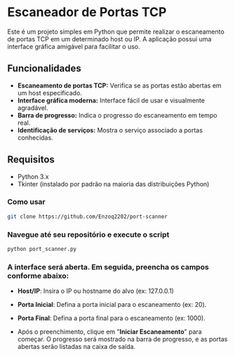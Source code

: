# Escaneador de Portas TCP

Este é um projeto simples em Python que permite realizar o escaneamento de portas TCP em um determinado host ou IP. A aplicação possui uma interface gráfica amigável para facilitar o uso.

## Funcionalidades

- **Escaneamento de portas TCP:** Verifica se as portas estão abertas em um host especificado.
- **Interface gráfica moderna:** Interface fácil de usar e visualmente agradável.
- **Barra de progresso:** Indica o progresso do escaneamento em tempo real.
- **Identificação de serviços:** Mostra o serviço associado a portas conhecidas.

## Requisitos

- Python 3.x
- Tkinter (instalado por padrão na maioria das distribuições Python)

###  Como usar


```bash
git clone https://github.com/Enzoq2202/port-scanner
```


### Navegue até seu repositório e execute o script

``` bash
python port_scanner.py
```

### A interface será aberta. Em seguida, preencha os campos conforme abaixo:

- **Host/IP**: Insira o IP ou hostname do alvo (ex: 127.0.0.1)

- **Porta Inicial**: Defina a porta inicial para o escaneamento (ex: 20).

- **Porta Final**: Defina a porta final para o escaneamento (ex: 1000).
- Após o preenchimento, clique em "**Iniciar Escaneamento**" para começar. O progresso será mostrado na barra de progresso, e as portas abertas serão listadas na caixa de saída.








